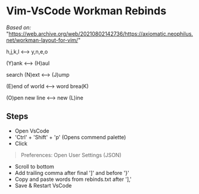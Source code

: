 # Vim-VsCode Workman Rebinds

*Based on:* "https://web.archive.org/web/20210802142736/https://axiomatic.neophilus.net/workman-layout-for-vim/"

h,j,k,l <--> y,n,e,o

(Y)ank <--> (H)aul

search (N)ext <--> (J)ump

(E)end of world <--> word brea(K)

(O)pen new line <--> new (L)ine

## Steps

- Open VsCode
- 'Ctrl' + 'Shift' + 'p' (Opens commend palette)
- Click

>Preferences: Open User Settings (JSON)

- Scroll to bottom
- Add trailing comma after final ']' and before '}'
- Copy and paste words from rebinds.txt after '],'
- Save & Restart VsCode
